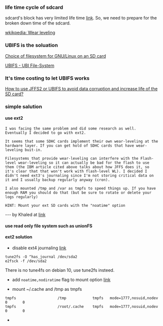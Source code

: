 ### life time cycle of sdcard

sdcard's block has very limited life time [link](https://www.zhihu.com/question/21419030). So, we need to prepare for the broken down time of the sdcard.

[wkikpedia: Wear leveling](https://en.wikipedia.org/wiki/Wear_leveling)


### UBIFS is the soluation

[Choice of filesystem for GNU/Linux on an SD card](https://superuser.com/questions/248078/choice-of-filesystem-for-gnu-linux-on-an-sd-card)

[UBIFS - UBI File-System](http://www.linux-mtd.infradead.org/doc/ubifs.html)


### It's time costing to let UBIFS works
[How to use JFFS2 or UBIFS to avoid data corruption and increase life of the SD card?](https://raspberrypi.stackexchange.com/questions/11932/how-to-use-jffs2-or-ubifs-to-avoid-data-corruption-and-increase-life-of-the-sd-c)


### simple salution

#### use ext2
```
I was facing the same problem and did some research as well. Eventually I decided to go with ext2.

It seems that some SDHC cards implement their own wear-leveling at the hardware layer. If you can get hold of SDHC cards that have wear-leveling buit-in.

Filesystems that provide wear-leveling can interfere with the Flash-level wear-leveling so it can actually be bad for the flash to use them (the IBM article cited above talks about how JFFS does it, so it's clear that that won't work with flash-level WL). I decided I didn't need ext3's journaling since I'm not storing critical data on it and I usually backup regularly anyway (cron).

I also mounted /tmp and /var as tmpfs to speed things up. If you have enough RAM you should do that (but be sure to rotate or delete your logs regularly)

HINT: Mount your ext SD cards with the "noatime" option
```
--- by Khaled at [link](https://superuser.com/questions/248078/choice-of-filesystem-for-gnu-linux-on-an-sd-card)

#### use read only file system such as unionFS


#### ext2 solution

  - disable ext4 journaling [link](https://foxutech.com/how-to-disable-enable-journaling/)
```
tune2fs -O ^has_journal /dev/sda2
e2fsck -f /dev/sda2
```
There is no tune4fs on debian 10, use tune2fs insteed.

  - add `noatime,nodiratime` flag to mount option [link](https://blog.51cto.com/lee90/2376385)
  
  - mount ~/.cache and /tmp as tmpfs
```
tmpfs                   /tmp            tmpfs   mode=1777,nosuid,nodev          0       0
tmpfs                   /root/.cache    tmpfs   mode=1777,nosuid,nodev          0       0
```
  - 

